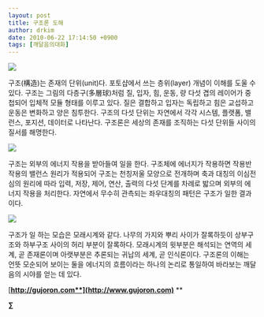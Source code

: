 ```yaml
---
layout: post
title: 구조론 도해
author: drkim
date: 2010-06-22 17:14:50 +0900
tags: [깨달음의대화]
---
```

  





  


![](http://gujoron.com/xe//files/attach/images/198/110/101/k21.jpg) 



구조(構造)는 존재의 단위(unit)다. 포토샵에서 쓰는 층위(layer) 개념이 이해를 도울 수 있다. 구조는 그림의 다층구(多層球)처럼 질, 입자, 힘, 운동, 량 다섯 겹의 레이어가 중첩되어 입체적 모듈 형태를 이루고 있다. 질은 결합하고 입자는 독립하고 힘은 교섭하고 운동은 변화하고 양은 침투한다. 구조의 다섯 단위는 자연에서 각각 시스템, 플랫폼, 밸런스, 포지션, 데이터로 나타난다. 구조론은 세상의 존재를 조직하는 다섯 단위들 사이의 질서를 해명한다. 

![](http://gujoron.com/xe//files/attach/images/187/085/101/z.JPG) 



구조는 외부의 에너지 작용을 받아들여 일을 한다. 구조체에 에너지가 작용하면 작용반작용의 밸런스 원리가 적용되어 구조는 천칭저울 모양으로 전개하며 축과 대칭의 이심전심의 원리에 따라 입력, 저장, 제어, 연산, 출력의 다섯 단계를 차례로 밟으며 외부의 에너지 작용을 처리한다. 자연에서 무수히 관측되는 좌우대칭의 패턴은 구조가 일한 결과이다.



![](http://gujoron.com/xe//files/attach/images/187/085/101/01.jpg) 

구조가 일 하는 모습은 모래시계와 같다. 나무의 가지와 뿌리 사이가 잘록하듯이 상부구조와 하부구조 사이의 허리 부분이 잘록하다. 모래시계의 윗부분은 해석되는 연역의 세계, 곧 존재론이며 아랫부분은 추론되는 귀납의 세계, 곧 인식론이다. 구조론의 이해는 언뜻 모순되어 보이는 둘을 에너지의 흐름이라는 하나의 논리로 통일하여 바라보는 깨달음의 시야를 얻는 데 있다. 





[**http://gujoron.com**](http://www.gujoron.com)** 
**

**∑**
